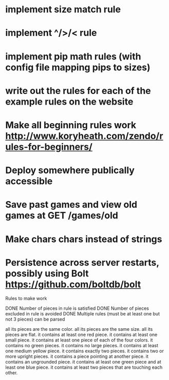 # implement size match rule
# implement ^/>/< rule
# implement pip math rules (with config file mapping pips to sizes)
# write out the rules for each of the example rules on the website
# Make all beginning rules work http://www.koryheath.com/zendo/rules-for-beginners/
# Deploy somewhere publically accessible
# Save past games and view old games at GET /games/old
# Make chars chars instead of strings
# Persistence across server restarts, possibly using Bolt https://github.com/boltdb/bolt

Rules to make work

DONE Number of pieces in rule is satisfied
DONE Number of pieces excluded in rule is avoided
DONE Multiple rules (must be at least one but not 3 pieces) can be parsed

all its pieces are the same color.
all its pieces are the same size.
all its pieces are flat.
it contains at least one red piece.
it contains at least one small piece.
it contains at least one piece of each of the four colors.
it contains no green pieces.
it contains no large pieces.
it contains at least one medium yellow piece.
it contains exactly two pieces.
it contains two or more upright pieces.
it contains a piece pointing at another piece.
it contains an ungrounded piece.
it contains at least one green piece and at least one blue piece.
it contains at least two pieces that are touching each other.
